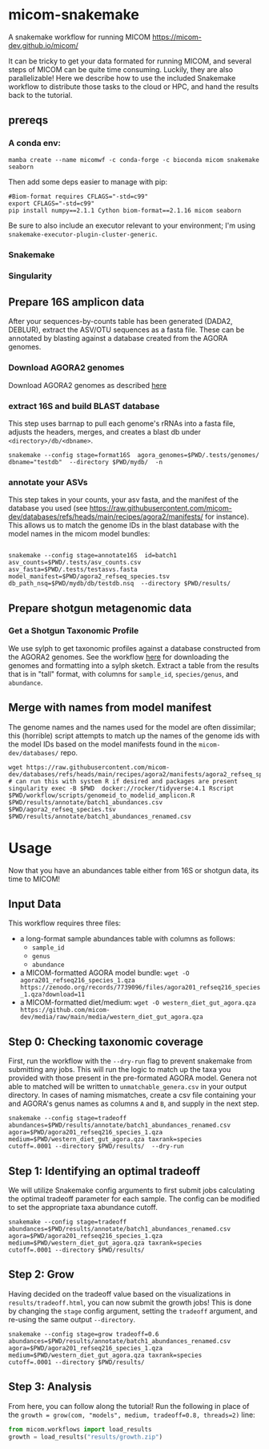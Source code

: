 # micom-snakemake
A snakemake workflow for running MICOM  https://micom-dev.github.io/micom/


It can be tricky to get your data formated for running MICOM, and several steps of MICOM can be quite time consuming. Luckily, they are also parallelizable! Here we describe how to use the included Snakemake workflow to distribute those tasks to the cloud or HPC, and hand the results back to the tutorial.



## prereqs

### A conda env:
```
mamba create --name micomwf -c conda-forge -c bioconda micom snakemake seaborn
```

Then add some deps easier to manage with pip:
```
#Biom-format requires CFLAGS="-std=c99"
export CFLAGS="-std=c99"
pip install numpy==2.1.1 Cython biom-format==2.1.16 micom seaborn
```

Be sure to also include an executor relevant to your environment; I'm using `snakemake-executor-plugin-cluster-generic`.

### Snakemake

### Singularity

## Prepare 16S amplicon data


After your sequences-by-counts table has been generated (DADA2, DEBLUR), extract the ASV/OTU sequences as a fasta file.  These can be annotated by blasting against a database created from the AGORA genomes.


### Download AGORA2 genomes
Download AGORA2 genomes as described [here](https://github.com/vdblab/resources/tree/main/workflow/sylphflux)

### extract 16S and build BLAST database

This step uses barrnap to pull each genome's rRNAs into a fasta file, adjusts the headers, merges, and creates a blast db under `<directory>/db/<dbname>`.

```
snakemake --config stage=format16S  agora_genomes=$PWD/.tests/genomes/ dbname="testdb"  --directory $PWD/mydb/  -n
```

### annotate your ASVs
This step takes in your counts, your asv fasta, and the manifest of the database you used (see https://raw.githubusercontent.com/micom-dev/databases/refs/heads/main/recipes/agora2/manifests/ for instance).  This allows us to match the genome IDs in the blast database with the model names in the micom model bundles:

```

snakemake --config stage=annotate16S  id=batch1 asv_counts=$PWD/.tests/asv_counts.csv asv_fasta=$PWD/.tests/testasvs.fasta  model_manifest=$PWD/agora2_refseq_species.tsv db_path_nsq=$PWD/mydb/db/testdb.nsq  --directory $PWD/results/
```

## Prepare shotgun metagenomic data

### Get a Shotgun Taxonomic Profile
We use sylph to get taxonomic profiles against a database constructed from the AGORA2 genomes. See the workflow [here](https://github.com/vdblab/resources/tree/main/workflow/sylphflux) for downloading the genomes and formatting into a sylph sketch.  Extract a table from the results that is in "tall" format, with columns for `sample_id`, `species/genus`, and `abundance`.


## Merge with names from model manifest
The genome names and the names used for the model are often dissimilar; this (horrible) script attempts to match up the names of the genome ids with the model IDs based on the model manifests found in the `micom-dev/databases/` repo.
```
wget https://raw.githubusercontent.com/micom-dev/databases/refs/heads/main/recipes/agora2/manifests/agora2_refseq_species.tsv
# can run this with system R if desired and packages are present
singularity exec -B $PWD  docker://rocker/tidyverse:4.1 Rscript $PWD/workflow/scripts/genomeid_to_modelid_amplicon.R $PWD/results/annotate/batch1_abundances.csv $PWD/agora2_refseq_species.tsv $PWD/results/annotate/batch1_abundances_renamed.csv
```


# Usage
Now that you have an abundances table either from 16S or shotgun data, its time to MICOM!

## Input Data

This workflow requires three files:

- a long-format sample abundances table with columns as follows:
  - `sample_id`
  - `genus`
  - `abundance`
- a MICOM-formatted AGORA model bundle: `wget -O agora201_refseq216_species_1.qza https://zenodo.org/records/7739096/files/agora201_refseq216_species_1.qza?download=11`
- a MICOM-formatted diet/medium: `wget -O western_diet_gut_agora.qza https://github.com/micom-dev/media/raw/main/media/western_diet_gut_agora.qza`


<!-- #- (optional) file containing genus taxonomy translations between the tool generating the counts and the underlying taxa models used by MICOM. Column `A` shoudl have the genus as provided by your tool, and column `B` should have the AGORA genus. -->


## Step 0: Checking taxonomic coverage

First, run the workflow with the `--dry-run` flag to prevent snakemake from submitting any jobs.  This will run the logic to match up the taxa you provided with those present in the pre-formated AGORA model.  Genera not able to matched will be written to `unmatchable_genera.csv` in your output directory. In cases of naming mismatches, create a csv file containing your and AGORA's genus names as columns `A` and `B`, and supply in the next step.

```
snakemake --config stage=tradeoff  abundances=$PWD/results/annotate/batch1_abundances_renamed.csv agora=$PWD/agora201_refseq216_species_1.qza medium=$PWD/western_diet_gut_agora.qza taxrank=species             cutoff=.0001 --directory $PWD/results/  --dry-run
```

## Step 1: Identifying an optimal tradeoff

We will utilize Snakemake config arguments to first submit jobs calculating the optimal tradeoff parameter for each sample.  The config can be modified to set the appropriate taxa abundance cutoff.

```
snakemake --config stage=tradeoff  abundances=$PWD/results/annotate/batch1_abundances_renamed.csv agora=$PWD/agora201_refseq216_species_1.qza medium=$PWD/western_diet_gut_agora.qza taxrank=species             cutoff=.0001 --directory $PWD/results/
```


## Step 2: Grow
Having decided on the tradeoff value based on the visualizations in `results/tradeoff.html`, you can now submit the growth jobs! This is done by changing the `stage` config argument, setting the `tradeoff` argument, and re-using the same output `--directory`.

```
snakemake --config stage=grow tradeoff=0.6  abundances=$PWD/results/annotate/batch1_abundances_renamed.csv agora=$PWD/agora201_refseq216_species_1.qza medium=$PWD/western_diet_gut_agora.qza taxrank=species             cutoff=.0001 --directory $PWD/results/
```

## Step 3: Analysis

From here, you can follow along the tutorial! Run the following in place of the `growth = grow(com, "models", medium, tradeoff=0.8, threads=2)` line:

```python
from micom.workflows import load_results
growth = load_results("results/growth.zip")
```
